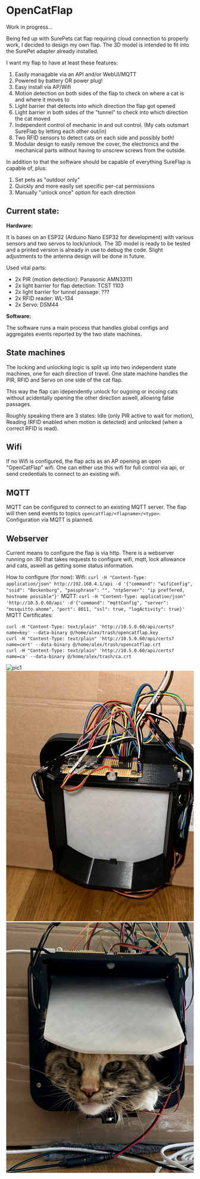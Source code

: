 OpenCatFlap
=====

Work in progress...

Being fed up with SurePets cat flap requiring cloud connection to properly work, I decided to design my own flap.
The 3D model is intended to fit into the SurePet adapter already installed.

I want my flap to have at least these features:
1. Easily managable via an API and/or WebUI/MQTT
2. Powered by battery OR power plug!
3. Easy install via AP/Wifi
4. Motion detection on both sides of the flap to check on where a cat is and where it moves to
5. Light barrier that detects into which direction the flap got opened
6. Light barrier in both sides of the "tunnel" to check into which direction the cat moved
7. Independent control of mechanic in and out control. (My cats outsmart SureFlap by letting each other out/in)
8. Two RFID sensors to detect cats on each side and possibly both!
9. Modular design to easily remove the cover, the electronics and the mechanical parts without having to unscrew screws from the outside.

In addition to that the software should be capable of everything SureFlap is capable of, plus:
1. Set pets as "outdoor only"
2. Quickly and more easily set specific per-cat permissions
3. Manually "unlock once" option for each direction

Current state:
------
**Hardware:**

It is bases on an ESP32 (Arduino Nano ESP32 for development) with various sensors and two servos to lock/unlock.
The 3D model is ready to be tested and a printed version is already in use to debug the code. Slight adjustments to the
antenna design will be done in future.

Used vital parts:
- 2x PIR (motion detection): Panasonic AMN33111
- 2x light barrier for flap detection: TCST 1103
- 2x light barrier for tunnel passage: ???
- 2x RFID reader: WL-134
- 2x Servo: DSM44

**Software:**

The software runs a main process that handles global configs and aggregates events reported by the two state machines.

## State machines
The locking and unlocking logic is split up into two independent state machines, one for each direction of travel.
One state machine handles the PIR, RFID and Servo on one side of the cat flap.

This way the flap can idependently unlock for ougoing or incoing cats without acidentally opening the other direction aswell, allowing false passages.

Roughly speaking there are 3 states: Idle (only PIR active to wait for motion), Reading (RFID enabled when motion is detected) and unlocked (when a correct RFID is read).

## Wifi

If no Wifi is configured, the flap acts as an AP opening an open "OpenCatFlap" wifi. One can either use this wifi for full control via api, or send credentials to connect to an existing wifi.

## MQTT

MQTT can be configured to connect to an existing MQTT server. The flap will then send events to topics `opencatflap/<flapname>/<type>`.
Configuration via MQTT is planned.

## Webserver

Current means to configure the flap is via http. There is a webserver running on :80 that takes requests to configure wifi, mqtt, lock allowance and cats, aswell as getting some status information.


How to configure (for now):
Wifi: `curl -H "Content-Type: application/json" http://192.168.4.1/api -d '{"command": "wifiConfig", "ssid": "Bockenburg", "passphrase": "", "ntpServer": "ip preffered, hostname possible"}'`
MQTT: `curl -H "Content-Type: application/json" 'http://10.5.0.60/api' -d'{"command": "mqttConfig", "server": "mosquitto.ahome", "port": 8011, "ssl": true, "logActivity": true}'`
MQTT Certificates: 
```
curl -H "Content-Type: text/plain" 'http://10.5.0.60/api/certs?name=key' --data-binary @/home/alex/trash/opencatflap.key
curl -H "Content-Type: text/plain" 'http://10.5.0.60/api/certs?name=cert' --data-binary @/home/alex/trash/opencatflap.crt
curl -H "Content-Type: text/plain" 'http://10.5.0.60/api/certs?name=ca' --data-binary @/home/alex/trash/ca.crt
```

![pic1](img/IMG_3608.PNG)
![pic2](img/IMG_2905.jpg)
![cat approved](img/IMG_2830.JPG)
